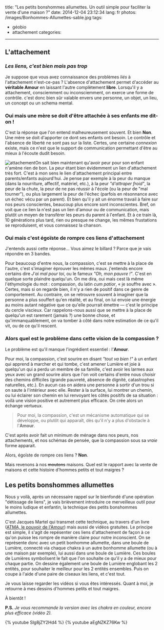 title: "Les petits bonshommes allumettes. Un outil simple pour faciliter la vente d'une maison ?"
date: 2014-12-04 23:12:34
lang: fr
photos: /images/Bonhommes-Allumettes-sable.jpg
tags:
  - géobio
  - attachement
categories:
---

## L'attachement

### *Les liens, c'est bien mais pas trop*

Je suppose que vous avez connaissance des problèmes *liés* à l'attachement n'est-ce-pas ?
L'absence d'attachement permet d'accéder au **véritable Amour** en laissant l'autre complètement **libre**.
Lorsqu'il y a attachement, consciemment ou inconsciemment, on exerce une forme de contrôle. c'est donc bien sûr valable envers une personne, un objet, un lieu, un concept ou un schema mental.<!-- more -->

### Oui mais une mère se doit d'être attachée à ses enfants me dit-on !

C'est la réponse que l'on entend malheureusement souvent.
Et bien **Non**.
Une mère se doit d'apporter ce dont ses enfants ont besoin. Le contrôle et l'absence de liberté ne sont pas sur la liste. Certes, une certaine *connexion* existe, mais ce n'est que le support de communication permettant d'être au mieux à l'écoute dudit besoin.

<img src="/blog/images/cords-237x300.jpg" alt="attachement" class="image-left" />On sait bien maintenant qu'avoir peur pour son enfant n'amène rien de bon. La peur étant bien évidemment un lien d'attachement très fort. C'est à mon sens le lien d'attachement principal entre parents/enfants aujourd'hui. Je pense par exemple à la peur du manque (dans la nourriture, affectif, matériel, etc.), à la peur *"d'attraper froid"*, la peur de la chute, la peur de ne pas réussir à l'école (ou la peur de "mal tourner"), ou plus largement la peur de l'échec (parfois en résonnance avec un échec vécu par un parent). Et bien qu'il y ait un énorme travail à faire sur nos peurs conscientes, beaucoup plus encore sont inconscientes. 
Bref, on voit que ce lien la n'est pas un lien d'amour ou de communication, mais plutôt un moyen de transférer les peurs du parent à l'enfant. Et à ce train là, 10 générations plus tard, rien ou presque ne change, les mêmes frustations se reproduisent, et vous connaissez la chanson.

### Oui mais c'est égoïste de rompre ces liens d'attachement

J'entends aussi cette réponse...
Vous aimez le billard ? Parce que je vais répondre en 3 bandes.

Pour beaucoup d'entre nous, la compassion, c'est se mettre à la place de l'autre, c'est s'imaginer éprouver les mêmes maux. j'entends encore certains dire *J'ai mal pour toi*, ou le fameux *"Oh, mon pauvre !"*. C'est en quelque sorte plaindre quelqu'un. On me dira, oui mais cest là même l'éthymologie du mot : compassion, du latin *cum patior*, « je souffre avec ».
Certes, mais si on regarde bien, il n'y a rien de positif dans ce genre de comportement. Au contraire, on se retrouvre souvent à imaginer que la personne a plus souffert qu'en réalité, et au final, on lui envoie une énergie au moins autant négative que ce qu'elle pourrait émettre — c'est le principe du cercle viscieux. Car rappelons-nous aussi que se mettre à la place de quelqu'un est rarement (jamais ?) une bonne chose, et qu'immanquablement, on va tomber à côté dans notre estimation de ce qu'il vit, ou de ce qu'il rescent.

### Alors quel est le problème dans cette vision de la compassion ?
Le problème est qu'il manque l'ingrédient essentiel : l'**Amour**. 

Pour moi, la compassion, c'est sourire en disant *"tout va bien !"* à un enfant qui apprend à marcher et qui tombe, c'est amener Lumière et joie à quelqu'un qui a perdu un membre de sa famille, c'est avoir les larmes aux yeux avec un grand sourire alors que l'on voit certains d'entre nous choisir des chemins difficiles (grande pauvreté, absence de dignité, catastrophes naturelles, etc.).
En aucun cas on aidera une personne à sortir d'un trou si on saute à l'intérieur avec elle. Rester à la surface, lui montrer un chemin, ou lui éclairer son chemin en lui renvoyant les côtés positifs de sa situation : voilà une vision positive et autrement plus efficace. On crée alors un échange vertueux.
> Pour moi, la compassion, c'est un mécanisme automatique qui se développe, ou plutôt qui apparaît, dès qu'il n'y a plus d'obstacle à l'**Amour**. 

C'est après avoir fait un minimum de ménage dans nos peurs, nos attachements, et nos schémas de pensée, que la compassion sous sa *vraie* forme apparait.

Alors, égoïste de rompre ces liens ? **Non**.

Mais revenons à nos ~~moutons~~ maisons. Quel est le rapport avec la vente de maisons et cette histoire d'hommes petits et tout maigres ?

## Les petits bonshommes allumettes

Nous y voilà, après un nécessaire rappel sur le bienfondé d'une opération "détissage de liens", je vais brièvement introduire ce merveilleux outil pour le moins ludique et enfantin, la technique des petits bonshommes allumettes.

C'est Jacques Martel qui transmet cette technique, au travers d'un livre ([ATMA, le pouvoir de l'Amour](http://www.atma.ca/livres/101/atma-le-pouvoir-de)) mais aussi de vidéos gratuites.
Le principe est simple, il s'agit de repésenter ces liens d'attachement de façon à ce qu'on puisse les rompre de manière claire pour notre inconscient.
On se représente donc avec un petit bonhomme allumette, dans une boule de Lumière, connecté via chaque chakra à un autre bonhomme allumette (ou à une maison par exemple), lui aussi dans une boule de Lumière. Ces boules de Lumières symbolisent le fait que l'on souhaite ce qu'il y a de mieux pour chaque partie. On dessine également une boule de Lumière englobant les 2 entités, pour souhaiter le meilleur pour les 2 entités ensembles.
Puis on coupe à l'aide d'une paire de ciseaux les liens, et c'est tout.

Je vous laisse regarder les vidéos si vous êtes intéressés. Quant à moi, je retourne à mes dessins d'hommes petits et tout maigres.

À bientôt !

**P.S.**
*Je vous recommande la version avec les chakra en couleur, encore plus efficace (vidéo 2).*

{% youtube Slg8jZY2Hd4 %}
{% youtube aEgNZKZ76Kw %}
